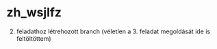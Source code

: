 # zh_wsjlfz  
2. feladathoz létrehozott branch (véletlen a 3. feladat megoldását ide is feltöltöttem)
